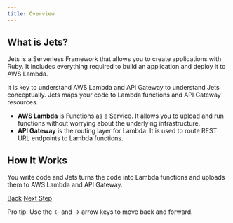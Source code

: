 ```yaml
---
title: Overview
---
```


## What is Jets?

Jets is a Serverless Framework that allows you to create applications with Ruby. It includes everything required to build an application and deploy it to AWS Lambda.

It is key to understand AWS Lambda and API Gateway to understand Jets conceptually. Jets maps your code to Lambda functions and API Gateway resources.

* **AWS Lambda** is Functions as a Service. It allows you to upload and run functions without worrying about the underlying infrastructure.
* **API Gateway** is the routing layer for Lambda. It is used to route REST URL endpoints to Lambda functions.

## How It Works

You write code and Jets turns the code into Lambda functions and uploads them to AWS Lambda and API Gateway.

<a id="prev" class="btn btn-basic" href="{% link quick-start.md %}">Back</a>
<a id="next" class="btn btn-primary" href="{% link _docs/functions.md %}">Next Step</a>
<p class="keyboard-tip">Pro tip: Use the <- and -> arrow keys to move back and forward.</p>
